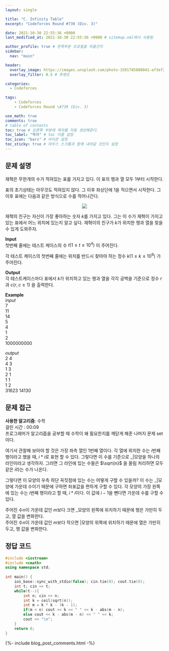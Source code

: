 ```yaml
---
layout: single

title: "C. Infinity Table"
excerpt: "Codeforces Round #739 (Div. 3)"

date: 2021-10-30 22:55:36 +0900
last_modified_at: 2021-10-30 22:55:36 +0900 # sitemap.xml에서 사용됨

author_profile: true # 왼쪽부분 프로필을 띄울건지
sidebar:
  nav: "main"

header:
  overlay_image: https://images.unsplash.com/photo-1501785888041-af3ef285b470?ixlib=rb-1.2.1&ixid=eyJhcHBfaWQiOjEyMDd9&auto=format&fit=crop&w=1350&q=80
  overlay_filter: 0.5 # 투명도

categories: 
  - Codeforces

tags: 
    - Codeforces
    - Codeforces Round \#739 (Div. 3)

use_math: true
comments: true
# table of contents
toc: true # 오른쪽 부분에 목차를 자동 생성해준다.
toc_label: "목차" # toc 이름 설정
toc_icon: "bars" # 아이콘 설정
toc_sticky: true # 마우스 스크롤과 함께 내려갈 것인지 설정
---  
```



## 문제 설명  
재혁은 무한개의 수가 적혀있는 표를 가지고 있다. 이 표의 행과 열 모두 1부터 시작한다.  

표의 초기상태는 아무것도 적혀있지 않다. 그 이후 좌상단에 1을 적으면서 시작한다. 그 이후 표에는 다음과 같은 방식으로 수를 적어나간다.
<style>
	div#img {text-align: center}
</style>  
<div id="img">  
    <img src="https://espresso.codeforces.com/aa1eece2e042a16fcbc09f2af100e73049fd8841.png">
</div>

재혁의 친구는 자신이 가장 좋아하는 숫자 $k$를 가지고 있다. 그는 이 수가 재혁이 가지고 있는 표에서 어느 위치에 있는지 알고 싶다. 재혁이의 친구가 $k$가 위치한 행과 열을 찾을 수 있게 도와주자.  

__Input__  
첫번째 줄에는 테스트 케이스의 수 $t (1 \le t \le 10^4)$ 이 주어진다.  

각 테스트 케이스의 첫번째 줄에는 위치를 반드시 찾아야 하는 정수 $k(1 \le k \le 10^9)$ 가 주어진다.

__Output__  
각 테스트케이스마다 표에서 $k$가 위치하고 있는 행과 열을 각각 공백을 기준으로 정수 $r$과 $c(r, c \ge 1)$ 을 출력한다.

__Example__  
_input_  
7  
11  
14  
5  
4  
1  
2  
1000000000  
  

_output_  
2 4  
4 3  
1 3  
2 1  
1 1  
1 2  
31623 14130  
  
  
    
## 문제 접근
__사용한 알고리즘__: 수학   
걸린 시간 : 00:09  
프로그래머가 알고리즘을 공부할 때 수학이 왜 필요한지를 깨닫게 해준 나머지 문제 set이다.  

여기서 관찰해 보아야 할 것은 가장 좌측 열인 1번째 열이다. 각 열에 위치한 수는 $i$번째 행이라고 했을 때, $i * i$로 표현 할 수 있다. 그렇다면 이 수를 기준으로 _|모양을 하나의 라인이라고 생각하자. 그러면 그 라인에 있는 수들은 $\sqrt{n}$ 을 올림 처리하면 모두 같은 $i$라는 수가 나온다.  

그렇다면 이 모양의 우측 하단 꼭짓점에 있는 수는 어떻게 구할 수 있을까? 이 수는 _|모양에 가운데 수이기 때문에 구하면 좌표값을 편하게 구할 수 있다. 각 모양의 가장 왼쪽에 있는 수는 $i$번째 행이라고 할 때, $i* i$이다. 이 값에 $i - 1$을 뺀다면 가운데 수를 구할 수 있다.  

주어진 수$n$이 가운데 값인 $m$보다 크면 _모양의 왼쪽에 위치하기 때문에 행은 가만히 두고, 열 값을 변화한다.  
주어진 수$n$이 가운데 값인 $m$보다 작으면 |모양의 위쪽에 위치하기 때문에 열은 가만히 두고, 행 값을 변화한다.


## 정답 코드  
```cpp
#include <iostream>
#include <cmath>
using namespace std;
 
int main() {
	ios_base::sync_with_stdio(false); cin.tie(0); cout.tie(0);
	int t; cin >> t;
	while(t--){
	    int n; cin >> n;
	    int k = ceil(sqrt(n));
	    int m = k * k - (k - 1);
	    if(m < n) cout << k << " " << k - abs(m - n);
	    else cout << k - abs(m - n) << " " << k;
	    cout << "\n";
	}
	return 0;
}
```  
{%- include blog_post_comments.html -%}
